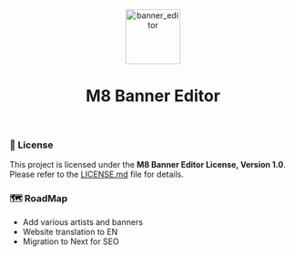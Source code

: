 <div align="center">
  <a href="https://banner.thegreensuits.fr">
    <img src="https://banner.thegreensuits.fr/favicon.png" alt="banner_editor" height="96" />
  </a>
  <h1>M8 Banner Editor</h1>
</div>
</br>

### 📃 License

This project is licensed under the **M8 Banner Editor License, Version 1.0**.\
Please refer to the [LICENSE.md](./LICENSE.md) file for details.

### 🗺️ RoadMap

- Add various artists and banners
- Website translation to EN
- Migration to Next for SEO
